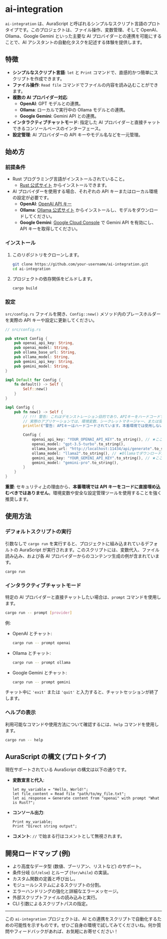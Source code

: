 # ai-integration

`ai-integration` は、AuraScript と呼ばれるシンプルなスクリプト言語のプロトタイプです。このプロジェクトは、ファイル操作、変数管理、そして OpenAI、Ollama、Google Gemini といった主要な AI プロバイダーとの連携を可能にすることで、AI アシスタントの自動化タスクを記述する体験を提供します。

## 特徴

- **シンプルなスクリプト言語**: `let` と `Print` コマンドで、直感的かつ簡単にスクリプトを作成できます。
- **ファイル操作**: `Read file` コマンドでファイルの内容を読み込むことができます。
- **複数の AI プロバイダー対応**:
  - **OpenAI**: GPT モデルとの連携。
  - **Ollama**: ローカルで実行中の Ollama モデルとの連携。
  - **Google Gemini**: Gemini API との連携。
- **インタラクティブチャットモード**: 指定した AI プロバイダーと直接チャットできるコンソールベースのインターフェース。
- **設定管理**: AI プロバイダーの API キーやモデル名などを一元管理。

## 始め方

### 前提条件

- Rust プログラミング言語がインストールされていること。
  - [Rust 公式サイト](https://www.rust-lang.org/tools/install) からインストールできます。
- AI プロバイダーを使用する場合、それぞれの API キーまたはローカル環境の設定が必要です。
  - **OpenAI**: [OpenAI API キー](https://platform.openai.com/account/api-keys)
  - **Ollama**: [Ollama 公式サイト](https://ollama.com/) からインストールし、モデルをダウンロードしてください。
  - **Google Gemini**: [Google Cloud Console](https://console.cloud.google.com/apis/credentials) で Gemini API を有効にし、API キーを取得してください。

### インストール

1.  このリポジトリをクローンします。

    ```bash
    git clone https://github.com/your-username/ai-integration.git
    cd ai-integration
    ```

2.  プロジェクトの依存関係をビルドします。

    ```bash
    cargo build
    ```

### 設定

`src/config.rs` ファイルを開き、`Config::new()` メソッド内のプレースホルダーを実際の API キーや設定に更新してください。

```rust
// src/config.rs

pub struct Config {
    pub openai_api_key: String,
    pub openai_model: String,
    pub ollama_base_url: String,
    pub ollama_model: String,
    pub gemini_api_key: String,
    pub gemini_model: String,
}

impl Default for Config {
    fn default() -> Self {
        Self::new()
    }
}

impl Config {
    pub fn new() -> Self {
        // !!! 警告: これはデモンストレーション目的であり、APIキーをハードコードすることは非推奨です。
        // 実際のアプリケーションでは、環境変数、シークレットマネージャー、または安全な設定ファイルから読み込むべきです。
        println!("警告: APIキーはハードコードされています。本番環境では使用しないでください！");

        Config {
            openai_api_key: "YOUR_OPENAI_API_KEY".to_string(), // ★ここに実際のOpenAI APIキーを設定してください
            openai_model: "gpt-3.5-turbo".to_string(),
            ollama_base_url: "http://localhost:11434/api/generate".to_string(),
            ollama_model: "llama2".to_string(), // ★Ollamaでダウンロード済みのモデルを設定してください
            gemini_api_key: "YOUR_GEMINI_API_KEY".to_string(), // ★ここに実際のGemini APIキーを設定してください
            gemini_model: "gemini-pro".to_string(),
        }
    }
}

```

**重要**: セキュリティ上の理由から、**本番環境では API キーをコードに直接埋め込むべきではありません**。環境変数や安全な設定管理ツールを使用することを強く推奨します。

## 使用方法

### デフォルトスクリプトの実行

引数なしで `cargo run` を実行すると、プロジェクトに組み込まれているデフォルトの AuraScript が実行されます。このスクリプトには、変数代入、ファイル読み込み、および各 AI プロバイダーからのコンテンツ生成の例が含まれています。

```bash
cargo run
```

### インタラクティブチャットモード

特定の AI プロバイダーと直接チャットしたい場合は、`prompt` コマンドを使用します。

```bash
cargo run -- prompt [provider]
```

例:

- OpenAI とチャット:
  ```bash
  cargo run -- prompt openai
  ```
- Ollama とチャット:
  ```bash
  cargo run -- prompt ollama
  ```
- Google Gemini とチャット:
  ```bash
  cargo run -- prompt gemini
  ```

チャット中に `'exit'` または `'quit'` と入力すると、チャットセッションが終了します。

### ヘルプの表示

利用可能なコマンドや使用方法について確認するには、`help` コマンドを使用します。

```bash
cargo run -- help
```

## AuraScript の構文 (プロトタイプ)

現在サポートされている AuraScript の構文は以下の通りです。

- **変数宣言と代入**:
  ```aurascript
  let my_variable = "Hello, World!";
  let file_content = Read file "path/to/my_file.txt";
  let ai_response = Generate content from "openai" with prompt "What is Rust?";
  ```
- **コンソール出力**:
  ```aurascript
  Print my_variable;
  Print "Direct string output";
  ```
- **コメント**:
  `//` で始まる行はコメントとして無視されます。

## 開発ロードマップ (例)

- より高度なデータ型 (数値、ブーリアン、リストなど) のサポート。
- 条件分岐 (`if/else`) とループ (`for/while`) の実装。
- カスタム関数の定義と呼び出し。
- モジュールシステムによるスクリプトの分割。
- エラーハンドリングの強化と詳細なエラーメッセージ。
- 外部スクリプトファイルの読み込みと実行。
- CLI 引数によるスクリプトパスの指定。

---

この `ai-integration` プロジェクトは、AI との連携をスクリプトで自動化するための可能性を示すものです。ぜひご自身の環境で試してみてくださいね。何か質問やフィードバックがあれば、お気軽にお寄せください！
